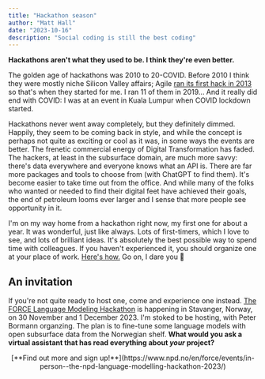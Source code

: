 ```yaml
---
title: "Hackathon season"
author: "Matt Hall"
date: "2023-10-16"
description: "Social coding is still the best coding"
---
```


**Hackathons aren't what they used to be. I think they're even better.**

The golden age of hackathons was 2010 to 20-COVID. Before 2010 I think they were mostly niche Silicon Valley affairs; Agile [ran its first hack in 2013](https://agilescientific.com/blog/2013/10/2/what-we-built-at-the-weekend.html) so that's when they started for me. I ran 11 of them in 2019... And it really did end with COVID: I was at an event in Kuala Lumpur when COVID lockdown started. 

Hackathons never went away completely, but they definitely dimmed. Happily, they seem to be coming back in style, and while the concept is perhaps not quite as exciting or cool as it was, in some ways the events are better. The frenetic commercial energy of Digital Transformation has faded. The hackers, at least in the subsurface domain, are much more savvy: there's data everywhere and everyone knows what an API is. There are far more packages and tools to choose from (with ChatGPT to find them). It's become easier to take time out from the office. And while many of the folks who wanted or needed to find their digital feet have achieved their goals, the end of petroleum looms ever larger and I sense that more people see opportunity in it.

I'm on my way home from a hackathon right now, my first one for about a year. It was wonderful, just like always. Lots of first-timers, which I love to see, and lots of brilliant ideas. It's absolutely the best possible way to spend time with colleagues. If you haven't experienced it, you should organize one at your place of work. [Here's how.](https://hackmd.io/dUYWLDDISnOwjEVAwdZKJg) Go on, I dare you 🚀

## An invitation

If you're not quite ready to host one, come and experience one instead. [The FORCE Language Modeling Hackathon](https://www.npd.no/en/force/events/in-person--the-npd-language-modelling-hackathon-2023/) is happening in Stavanger, Norway, on 30 November and 1 December 2023. I'm stoked to be hosting, with Peter Bormann organzing. The plan is to fine-tune some language models with open subsurface data from the Norwegian shelf. **What would you ask a virtual assistant that has read everything about _your_ project?**

<div style="text-align: center">[**Find out more and sign up!**](https://www.npd.no/en/force/events/in-person--the-npd-language-modelling-hackathon-2023/)</div>
